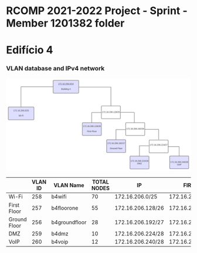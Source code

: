 RCOMP 2021-2022 Project - Sprint  - Member 1201382 folder
===========================================

# Edifício 4

### VLAN database and IPv4 network

![IPv4](./IPv4_network.svg)

|                |VLAN ID |VLAN Name      | TOTAL NODES  | IP               | FIRST IP         | LAST IP          |  BROADCAST          |
|----------------|--------|---------------|--------------|------------------|------------------|------------------|---------------------|
|Wi-Fi           |258     | b4wifi        |70            |172.16.206.0/25   |172.16.206.1/25   |172.16.206.126/25 |172.16.206.127/25    |
|First Floor     |257     | b4floorone    |55            |172.16.206.128/26 |172.16.206.129/26 |172.16.206.190/26 |172.16.206.191/26    |
|Ground Floor    |256     | b4groundfloor |28            |172.16.206.192/27 |172.16.206.193/27 |172.16.206.222/27 |172.16.206.223/27    |
|DMZ             |259     | b4dmz         |10            |172.16.206.224/28 |172.16.206.225/28 |172.16.206.238/28 |172.16.206.239/28    |
|VoIP            |260     | b4voip        |12            |172.16.206.240/28 |172.16.206.241/28 |172.16.206.254/28 |172.16.206.255/28    |

